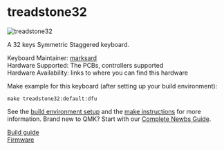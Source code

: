 # treadstone32

![treadstone32](https://github.com/marksard/Keyboards/raw/master/_image/)

A 32 keys Symmetric Staggered keyboard. 

Keyboard Maintainer: [marksard](https://github.com/marksard)  
Hardware Supported: The PCBs, controllers supported  
Hardware Availability: links to where you can find this hardware

Make example for this keyboard (after setting up your build environment):

    make treadstone32:default:dfu

See the [build environment setup](https://docs.qmk.fm/#/getting_started_build_tools) and the [make instructions](https://docs.qmk.fm/#/getting_started_make_guide) for more information. Brand new to QMK? Start with our [Complete Newbs Guide](https://docs.qmk.fm/#/newbs).

[Build guide](https://github.com/marksard/Keyboards/blob/master/treadstone32/documents/treadstone32_buildguide.md)  
[Firmware](https://github.com/marksard/qmk_firmware/tree/my_customize/keyboards/treadstone32)  
